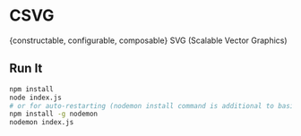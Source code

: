 # CSVG
{constructable, configurable, composable} SVG (Scalable Vector Graphics)

## Run It

```bash
npm install
node index.js
# or for auto-restarting (nodemon install command is additional to basic npm install)
npm install -g nodemon
nodemon index.js
```
